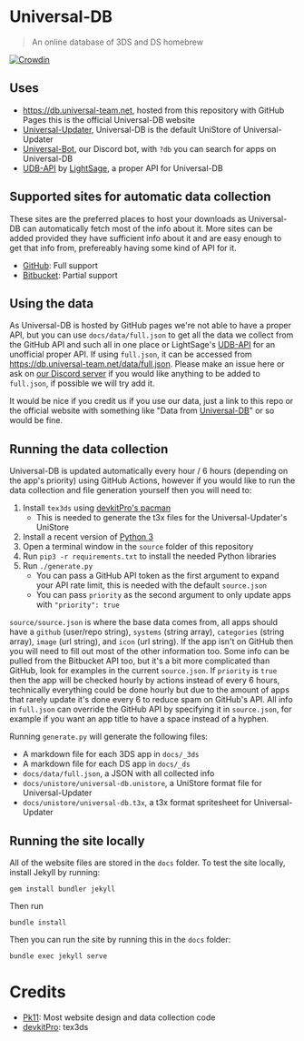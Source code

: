 # Universal-DB
> An online database of 3DS and DS homebrew

[![Crowdin](https://badges.crowdin.net/universal-db/localized.svg)](https://crowdin.com/project/universal-db)

## Uses
- https://db.universal-team.net, hosted from this repository with GitHub Pages this is the official Universal-DB website
- [Universal-Updater](https://github.com/Universal-Team/Universal-Updater), Universal-DB is the default UniStore of Universal-Updater
- [Universal-Bot](https://github.com/Universal-Team/Universal-Bot), our Discord bot, with `?db` you can search for apps on Universal-DB
- [UDB-API](https://github.com/LightSage/UDB-API) by [LightSage](https://github.com/LightSage), a proper API for Universal-DB

## Supported sites for automatic data collection
These sites are the preferred places to host your downloads as Universal-DB can automatically fetch most of the info about it. More sites can be added provided they have sufficient info about it and are easy enough to get that info from, prefereably having some kind of API for it.

- [GitHub](https://github.com): Full support
- [Bitbucket](https://bitbucket.org): Partial support

## Using the data
As Universal-DB is hosted by GitHub pages we're not able to have a proper API, but you can use `docs/data/full.json` to get all the data we collect from the GitHub API and such all in one place or LightSage's [UDB-API](https://udb-api.lightsage.dev) for an unofficial proper API. If using `full.json`, it can be accessed from https://db.universal-team.net/data/full.json.
Please make an issue here or ask on [our Discord server](https://universal-team.net/discord) if you would like anything to be added to `full.json`, if possible we will try add it.

It would be nice if you credit us if you use our data, just a link to this repo or the official website with something like "Data from [Universal-DB](https://github.com/Universal-Team/db)" or so would be fine.

## Running the data collection
Universal-DB is updated automatically every hour / 6 hours (depending on the app's priority) using GitHub Actions, however if you would like to run the data collection and file generation yourself then you will need to:
1. Install `tex3ds` using [devkitPro's pacman](https://devkitpro.org/wiki/Getting_Started)
   - This is needed to generate the t3x files for the Universal-Updater's UniStore
1. Install a recent version of [Python 3](https://www.python.org)
1. Open a terminal window in the `source` folder of this repository
1. Run `pip3 -r requirements.txt` to install the needed Python libraries
1. Run `./generate.py`
   - You can pass a GitHub API token as the first argument to expand your API rate limit, this is needed with the default `source.json`
   - You can pass `priority` as the second argument to only update apps with `"priority": true`

`source/source.json` is where the base data comes from, all apps should have a `github` (user/repo string), `systems` (string array), `categories` (string array), `image` (url string), and `icon` (url string). If the app isn't on GitHub then you will need to fill out most of the other information too. Some info can be pulled from the Bitbucket API too, but it's a bit more complicated than GitHub, look for examples in the current `source.json`. If `priority` is `true` then the app will be checked hourly by actions instead of every 6 hours, technically everything could be done hourly but due to the amount of apps that rarely update it's done every 6 to reduce spam on GitHub's API.
All info in `full.json` can override the GitHub API by specifying it in `source.json`, for example if you want an app title to have a space instead of a hyphen.

Running `generate.py` will generate the following files:
- A markdown file for each 3DS app in `docs/_3ds`
- A markdown file for each DS app in `docs/_ds`
- `docs/data/full.json`, a JSON with all collected info
- `docs/unistore/universal-db.unistore`, a UniStore format file for Universal-Updater
- `docs/unistore/universal-db.t3x`, a t3x format spritesheet for Universal-Updater

## Running the site locally
All of the website files are stored in the `docs` folder. To test the site locally, install Jekyll by running:
```
gem install bundler jekyll
```
Then run
```
bundle install
```
Then you can run the site by running this in the `docs` folder:
```
bundle exec jekyll serve
```

# Credits
- [Pk11](https://github.com/Epicpkmn11): Most website design and data collection code
- [devkitPro](https://github.com/devkitPro): tex3ds
